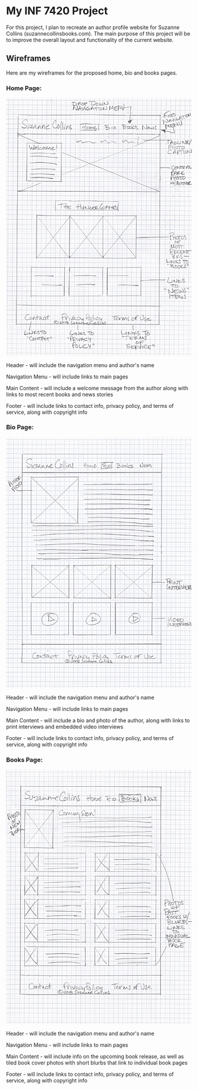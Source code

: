 # My INF 7420 Project

For this project, I plan to recreate an author profile website for Suzanne Collins (suzannecollinsbooks.com). The main purpose of this project will be to improve the overall layout and functionality of the current website.

## Wireframes

Here are my wireframes for the proposed home, bio and books pages.

### **Home Page:**
![Wireframe of Home Page](wireframes/wireframe-sketch-home.jpg)

Header - will include the navigation menu and author's name

Navigation Menu - will include links to main pages

Main Content - will include a welcome message from the author along with links to most recent books and news stories

Footer - will include links to contact info, privacy policy, and terms of service, along with copyright info

### **Bio Page:**
![Wireframe of Bio Page](wireframes/wireframe-sketch-bio.jpg)

Header - will include the navigation menu and author's name

Navigation Menu - will include links to main pages

Main Content - will include a bio and photo of the author, along with links to print interviews and embedded video interviews

Footer - will include links to contact info, privacy policy, and terms of service, along with copyright info

### **Books Page:**
![Wireframe of Books Page](wireframes/wireframe-sketch-books.jpg)

Header - will include the navigation menu and author's name

Navigation Menu - will include links to main pages

Main Content - will include info on the upcoming book release, as well as tiled book cover photos with short blurbs that link to individual book pages

Footer - will include links to contact info, privacy policy, and terms of service, along with copyright info
